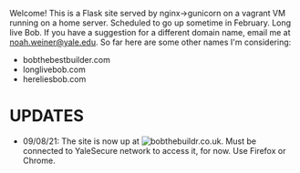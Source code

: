 Welcome! This is a Flask site served by nginx->gunicorn on a vagrant VM running on a home server. Scheduled to go up sometime in February. Long live Bob. If you have a suggestion for a different domain name, email me at noah.weiner@yale.edu. So far here are some other names I'm considering:  
* bobthebestbuilder.com
* longlivebob.com
* hereliesbob.com

# UPDATES #
* 09/08/21: The site is now up at ![bobthebuildr.co.uk](http://www.bobthebuildr.co.uk). Must be connected to YaleSecure network to access it, for now. Use Firefox or Chrome.
